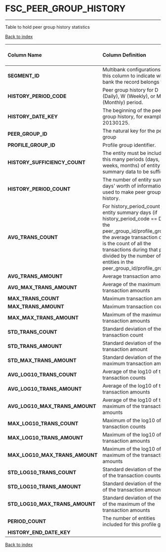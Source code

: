 # FSC_PEER_GROUP_HISTORY

---

Table to hold peer group history statistics

[Back to index](./index.md)

| Column Name                    | Column Definition                                                                                                                                                                                                                                                                    | Column Data Type   | Column Null Option   | PK   | FK   |
|:-------------------------------|:-------------------------------------------------------------------------------------------------------------------------------------------------------------------------------------------------------------------------------------------------------------------------------------|:-------------------|:---------------------|:-----|:-----|
| **SEGMENT_ID**                 | Multibank configurations use this column to indicate which bank the record belongs to.                                                                                                                                                                                               | VARCHAR2(128)      | Not Null             | Yes  | No   |
| **HISTORY_PERIOD_CODE**        | Peer group history for D (Daily), W (Weekly), or M (Monthly) period.                                                                                                                                                                                                                 | CHAR(1)            | Not Null             | Yes  | No   |
| **HISTORY_DATE_KEY**           | The beginning of the peer group history, for example: 20130125.                                                                                                                                                                                                                      | NUMBER(8)          | Not Null             | Yes  | No   |
| **PEER_GROUP_ID**              | The natural key for the peer group                                                                                                                                                                                                                                                   | VARCHAR2(50)       | Not Null             | No   | Yes  |
| **PROFILE_GROUP_ID**           | Profile group identifier.                                                                                                                                                                                                                                                            | VARCHAR2(50)       | Not Null             | No   | Yes  |
| **HISTORY_SUFFICIENCY_COUNT**  | The entity must be included in this many periods (days, weeks, months) of entity summary data to be sufficient                                                                                                                                                                       | NUMBER(5)          | Null                 | No   | No   |
| **HISTORY_PERIOD_COUNT**       | The number of entity summary days' worth of information used to make peer group history.                                                                                                                                                                                             | NUMBER(5)          | Null                 | No   | No   |
| **AVG_TRANS_COUNT**            | For history_period_count of entity summary days (if history_period_code == D), for the peer_group_id/profile_group_id the average transaction count is the count of all the transactions during that period divided by the number of entities in the peer_group_id/profile_group_id. | NUMBER(10)         | Null                 | No   | No   |
| **AVG_TRANS_AMOUNT**           | Average transaction amount                                                                                                                                                                                                                                                           | NUMBER(18,5)       | Null                 | No   | No   |
| **AVG_MAX_TRANS_AMOUNT**       | Average of the maximum transaction amounts                                                                                                                                                                                                                                           | NUMBER(18,5)       | Null                 | No   | No   |
| **MAX_TRANS_COUNT**            | Maximum transaction amount                                                                                                                                                                                                                                                           | NUMBER(10)         | Null                 | No   | No   |
| **MAX_TRANS_AMOUNT**           | Maximum transaction count                                                                                                                                                                                                                                                            | NUMBER(18,5)       | Null                 | No   | No   |
| **MAX_MAX_TRANS_AMOUNT**       | Maximum of the maximum transaction amounts                                                                                                                                                                                                                                           | NUMBER(18,5)       | Null                 | No   | No   |
| **STD_TRANS_COUNT**            | Standard deviation of the transaction count                                                                                                                                                                                                                                          | NUMBER(10)         | Null                 | No   | No   |
| **STD_TRANS_AMOUNT**           | Standard deviation of the transaction amount                                                                                                                                                                                                                                         | NUMBER(18,5)       | Null                 | No   | No   |
| **STD_MAX_TRANS_AMOUNT**       | Standard deviation of the maximum transaction amount                                                                                                                                                                                                                                 | NUMBER(18,5)       | Null                 | No   | No   |
| **AVG_LOG10_TRANS_COUNT**      | Average of the log10 of the transaction counts                                                                                                                                                                                                                                       | NUMBER(12,10)      | Null                 | No   | No   |
| **AVG_LOG10_TRANS_AMOUNT**     | Average of the log10 of the transaction amounts                                                                                                                                                                                                                                      | NUMBER(12,10)      | Null                 | No   | No   |
| **AVG_LOG10_MAX_TRANS_AMOUNT** | Average of the log10 of the maximum of the transaction amounts                                                                                                                                                                                                                       | NUMBER(12,10)      | Null                 | No   | No   |
| **MAX_LOG10_TRANS_COUNT**      | Maximum of the log10 of the transaction counts                                                                                                                                                                                                                                       | NUMBER(12,10)      | Null                 | No   | No   |
| **MAX_LOG10_TRANS_AMOUNT**     | Maximum of the log10 of the transaction amounts                                                                                                                                                                                                                                      | NUMBER(12,10)      | Null                 | No   | No   |
| **MAX_LOG10_MAX_TRANS_AMOUNT** | Maximum of the log10 of the maximum of the transaction amounts                                                                                                                                                                                                                       | NUMBER(12,10)      | Null                 | No   | No   |
| **STD_LOG10_TRANS_COUNT**      | Standard deviation of the log10 of the transaction counts                                                                                                                                                                                                                            | NUMBER(12,10)      | Null                 | No   | No   |
| **STD_LOG10_TRANS_AMOUNT**     | Standard deviation of the log10 of the transaction amounts                                                                                                                                                                                                                           | NUMBER(12,10)      | Null                 | No   | No   |
| **STD_LOG10_MAX_TRANS_AMOUNT** | Standard deviation of the log10 of the maximum of the transaction amounts                                                                                                                                                                                                            | NUMBER(12,10)      | Null                 | No   | No   |
| **PERIOD_COUNT**               | The number of entities included for this profile group.                                                                                                                                                                                                                              | NUMBER(5)          | Null                 | No   | No   |
| **HISTORY_END_DATE_KEY**       |                                                                                                                                                                                                                                                                                      | NUMBER(8)          | Not Null             | No   | No   |

[Back to index](./index.md)